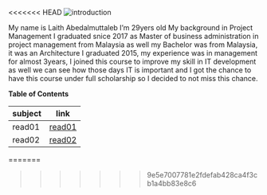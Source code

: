 <<<<<<< HEAD
![introduction](https://emareye.com/mricfiles/uploads/2017/05/Introduction-862x414-2-862x414-min-862x414.png)



My name is Laith Abedalmuttaleb I’m 29yers old
My background in Project Management I graduated snice 2017 as Master of business administration in project management from Malaysia as well my Bachelor was from Malaysia, it was an Architecture I graduated 2015, my experience was in management for almost 3years, I joined this course to improve my skill in IT development as well we can see how those days IT is important and I got the chance to have this course under full scholarship so I decided to not miss this chance.





**Table of Contents**

| subject      | link |
| ----------- | ---------|
| read01    | [read01](read01.md)  |
| read02   | [read02](read02.md)    |


=======
>>>>>>> 9e5e7007781e2fdefab428ca4f3cb1a4bb83e8c6
